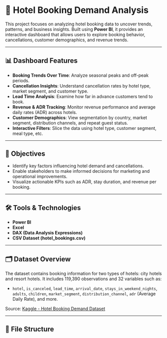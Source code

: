 # 🏨 Hotel Booking Demand Analysis

This project focuses on analyzing hotel booking data to uncover trends, patterns, and business insights. Built using **Power BI**, it provides an interactive dashboard that allows users to explore booking behavior, cancellations, customer demographics, and revenue trends.

---

## 📊 Dashboard Features

- **Booking Trends Over Time**: Analyze seasonal peaks and off-peak periods.
- **Cancellation Insights**: Understand cancellation rates by hotel type, market segment, and customer type.
- **Lead Time Analysis**: Examine how far in advance customers tend to book.
- **Revenue & ADR Tracking**: Monitor revenue performance and average daily rates (ADR) across hotels.
- **Customer Demographics**: View segmentation by country, market segment, distribution channels, and repeat guest status.
- **Interactive Filters**: Slice the data using hotel type, customer segment, meal type, etc.

---

## 🧠 Objectives

- Identify key factors influencing hotel demand and cancellations.
- Enable stakeholders to make informed decisions for marketing and operational improvements.
- Visualize actionable KPIs such as ADR, stay duration, and revenue per booking.

---

## 🛠️ Tools & Technologies

- **Power BI**
- **Excel**
- **DAX (Data Analysis Expressions)**
- **CSV Dataset (hotel_bookings.csv)**

---

## 🗂️ Dataset Overview

The dataset contains booking information for two types of hotels: city hotels and resort hotels. It includes 119,390 observations and 32 variables such as:

- `hotel`, `is_canceled`, `lead_time`, `arrival_date`, `stays_in_weekend_nights`, `adults`, `children`, `market_segment`, `distribution_channel`, `adr` (Average Daily Rate), and more.

Source: [Kaggle - Hotel Booking Demand Dataset](https://www.kaggle.com/datasets/jessemostipak/hotel-booking-demand)

---

## 📁 File Structure

